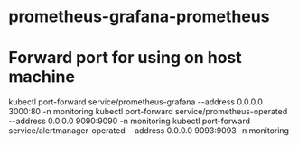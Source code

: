 # prometheus-grafana-prometheus

# Forward port for using on host machine
kubectl port-forward service/prometheus-grafana --address 0.0.0.0 3000:80 -n monitoring
kubectl port-forward service/prometheus-operated --address 0.0.0.0 9090:9090 -n monitoring
kubectl port-forward service/alertmanager-operated --address 0.0.0.0 9093:9093 -n monitoring